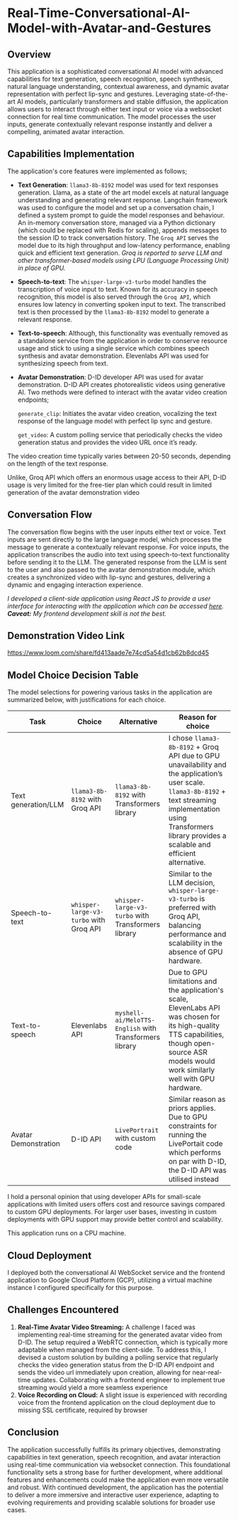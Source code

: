 # Real-Time-Conversational-AI-Model-with-Avatar-and-Gestures


## Overview

This application is a sophisticated conversational AI model with advanced capabilities for text generation, speech recognition, speech synthesis, natural language understanding, contextual awareness, and dynamic avatar representation with perfect lip-sync and gestures. Leveraging state-of-the-art AI models, particularly transformers and stable diffusion, the application allows users to interact through either text input or voice via a websocket connection for real time communication. The model processes the user inputs, generate contextually relevant response instantly and deliver a compelling, animated avatar interaction.

## Capabilities Implementation

The application's core features were implemented as follows;

* **Text Generation**: `llama3-8b-8192` model was used for text responses generation. Llama, as a state of the art model excels at natural language understanding and generating relevant response. Langchain framework was used to configure the model and set up a conversation chain, I defined a system prompt to guide the model responses and behaviour. An in-memory conversation store, managed via a Python dictionary (which could be replaced with Redis for scaling), appends messages to the session ID to track conversation history. The `Groq API` serves the model due to its high throughput and low-latency performance, enabling quick and efficient text generation. *Groq is reported to serve LLM and other transformer-based models using LPU (Language Processing Unit) in place of GPU.*
  
* **Speech-to-text**: The `whisper-large-v3-turbo` model handles the transcription of voice input to text. Known for its accuracy in speech recognition, this model is also served through the `Groq API`, which ensures low latency in converting spoken input to text. The transcribed text is then processed by the `llama3-8b-8192` model to generate a relevant response.

* **Text-to-speech**: Although, this functionality was eventually removed as a standalone service from the application in order to conserve resource usage and stick to using a single service which combines speech synthesis and avatar demonstration. Elevenlabs API was used for synthesizing speech from text.

* **Avatar Demonstration**: D-ID developer API was used for avatar demonstration. D-ID API creates photorealistic videos using generative AI. Two methods were defined to interact with the avatar video creation endpoints;

  `generate_clip`: Initiates the avatar video creation, vocalizing the text response of the language model with perfect lip sync and gesture. 

  `get_video`: A custom polling service that periodically checks the video generation status and provides the video URL once it’s ready. 


The video creation time typically varies between 20-50 seconds, depending on the length of the text response.

Unlike, Groq API which offers an enormous usage access to their API, D-ID usage is very limited for the free-tier plan which could result in limited generation of the avatar demonstration video

## Conversation Flow

The conversation flow begins with the user inputs either text or voice. Text inputs are sent directly to the large language model, which processes the message to generate a contextually relevant response. For voice inputs, the application transcribes the audio into text using speech-to-text functionality before sending it to the LLM. The generated response from the LLM is sent to the user and also passed to the avatar demonstration module, which creates a synchronized video with lip-sync and gestures, delivering a dynamic and engaging interaction experience.

*I developed a client-side application using React JS to provide a user interface for interacting with the application which can be accessed [here](http://34.55.139.78/). **Caveat:** My frontend development skill is not the best.*

## Demonstration Video Link

https://www.loom.com/share/fd413aade7e74cd5a54d1cb62b8dcd45

## Model Choice Decision Table

The model selections for powering various tasks in the application are summarized below, with justifications for each choice.

| Task                       | Choice                                   | Alternative                                            | Reason for choice                               |
| -------------------------- |----------------------------------------  | ------------------------------------------------------ |-------------------------------------------------|
| Text generation/LLM        | `llama3-8b-8192` with Groq API           | `llama3-8b-8192` with Transformers library             | I chose `llama3-8b-8192` + Groq API due to GPU unavailability and the application’s user scale. `llama3-8b-8192` + text streaming implementation using Transformers library provides a scalable and efficient alternative.|
| Speech-to-text             | `whisper-large-v3-turbo` with Groq API   | `whisper-large-v3-turbo` with Transformers library     | Similar to the LLM decision, `whisper-large-v3-turbo` is preferred with Groq API, balancing performance and scalability in the absence of GPU hardware.
| Text-to-speech             | Elevenlabs API                           | `myshell-ai/MeloTTS-English` with Transformers library | Due to GPU limitations and the application's scale, ElevenLabs API was chosen for its high-quality TTS capabilities, though open-source ASR models would work similarly well with GPU hardware.
| Avatar Demonstration       | D-ID API                                 | `LivePortrait` with custom code                        | Similar reason as priors applies. Due to GPU constraints for running the LivePortait code which performs on par with D-ID, the D-ID API was utilised instead

I hold a personal opinion that using developer APIs for small-scale applications with limited users offers cost and resource savings compared to custom GPU deployments. For larger user bases, investing in custom deployments with GPU support may provide better control and scalability.

This application runs on a CPU machine.

## Cloud Deployment

I deployed both the conversational AI WebSocket service and the frontend application to Google Cloud Platform (GCP), utilizing a virtual machine instance I configured specifically for this purpose.

## Challenges Encountered

1. **Real-Time Avatar Video Streaming:** A challenge I faced was implementing real-time streaming for the generated avatar video from D-ID. The setup required a WebRTC connection, which is typically more adaptable when managed from the client-side. To address this, I devised a custom solution by building a polling service that regularly checks the video generation status from the D-ID API endpoint and sends the video url immediately upon creation, allowing for near-real-time updates. Collaborating with a frontend engineer to implement true streaming would yield a more seamless experience
2. **Voice Recording on Cloud:** A slight issue is experienced with recording voice from the frontend application on the cloud deployment due to missing SSL certificate, required by browser

## Conclusion

The application successfully fulfills its primary objectives, demonstrating capabilities in text generation, speech recognition, and avatar interaction using real-time communication via websocket connection. This foundational functionality sets a strong base for further development, where additional features and enhancements could make the application even more versatile and robust. With continued development, the application has the potential to deliver a more immersive and interactive user experience, adapting to evolving requirements and providing scalable solutions for broader use cases.
